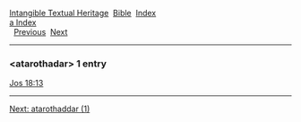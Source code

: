 [Intangible Textual Heritage](../../index)  [Bible](../index) 
[Index](index)   
[a Index](_a_)  
  [Previous](c00858)  [Next](c00860) 

------------------------------------------------------------------------

### &lt;atarothadar&gt; 1 entry

[Jos 18:13](../kjv/jos018.htm#013)  

------------------------------------------------------------------------

[Next: atarothaddar (1)](c00860)
